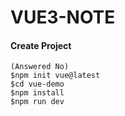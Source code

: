 # VUE3-NOTE

#### Create Project
```
(Answered No)
$npm init vue@latest
$cd vue-demo
$npm install
$npm run dev
```

